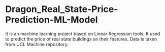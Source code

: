 # Dragon_Real_State-Price-Prediction-ML-Model
It is an machine learning project based on Linear Regression tools. It used to predict the price of real state buildings on their features. Data is taken from UCL Machine repository.
